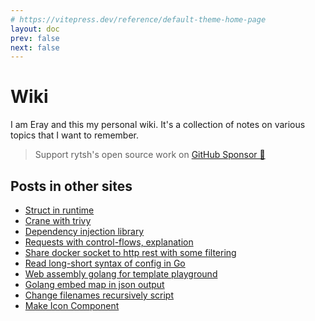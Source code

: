 ```yaml
---
# https://vitepress.dev/reference/default-theme-home-page
layout: doc
prev: false
next: false
---
```


# Wiki

I am Eray and this my personal wiki.
It's a collection of notes on various topics that I want to remember.

> Support rytsh's open source work on [GitHub Sponsor 🍻](https://github.com/sponsors/rytsh?o=esb)

## Posts in other sites

- [Struct in runtime](https://medium.com/@rytsh/struct-in-runtime-e3759559c953)
- [Crane with trivy](https://medium.com/@rytsh/crane-trivy-c4898224723)
- [Dependency injection library](https://medium.com/@rytsh/go-dependency-injection-with-call-16336b623328)
- [Requests with control-flows, explanation](https://dev.to/rytsh/chore-control-flow-requests-5b0c)
- [Share docker socket to http rest with some filtering](https://dev.to/rytsh/share-docker-socket-to-http-rest-with-some-filtering-38m5)
- [Read long-short syntax of config in Go](https://dev.to/rytsh/read-long-short-syntax-of-config-in-go-5gdp)
- [Web assembly golang for template playground](https://dev.to/rytsh/go-template-playground-3gmm)
- [Golang embed map in json output](https://dev.to/rytsh/embed-map-in-json-output-5dnj)
- [Change filenames recursively script](https://dev.to/rytsh/change-filenames-4d9f)
- [Make Icon Component](https://dev.to/rytsh/make-icon-component-14nk)
